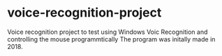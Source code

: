 # voice-recognition-project
 Voice recognition project to test using Windows Voic Recognition and controlling the mouse programmtically
The program was initally made in 2018.
